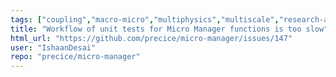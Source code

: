 ```yaml
---
tags: ["coupling","macro-micro","multiphysics","multiscale","research-and-development"]
title: "Workflow of unit tests for Micro Manager functions is too slow"
html_url: "https://github.com/precice/micro-manager/issues/147"
user: "IshaanDesai"
repo: "precice/micro-manager"
---
```


